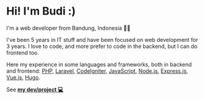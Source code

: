 # Hi! I'm Budi :)

I'm a web developer from Bandung, Indonesia 👨‍💻

I've been 5 years in IT stuff and have been focused on web development for 3 years. 
I love to code, and more prefer to code in the backend, 
but I can do frontend too.

Here my experience in some languages and frameworks, 
both in backend and frontend: 
[PHP](https://www.php.net/ "PHP"), 
[Laravel](https://laravel.com/ "Laravel"), 
[CodeIgniter](https://codeigniter.com/ "CodeIgniter"), 
[JavaScript](https://developer.mozilla.org/en-US/docs/Web/JavaScript "JavaScript"), 
[Node.js](https://nodejs.org/ "Node.js"), 
[Express.js](http://expressjs.com/ "Express.js"), 
[Vue.js](https://vuejs.org/ "Vue.js"), 
[Hugo](https://gohugo.io "Hugo").

See **[my dev/project 💻](https://budidev.com/dev/ "budimanfajarf dev/project")**

<!--
### Hi there 👋

**budimanfajarf/budimanfajarf** is a ✨ _special_ ✨ repository because its `README.md` (this file) appears on your GitHub profile.

Here are some ideas to get you started:

- 🔭 I’m currently working on ...
- 🌱 I’m currently learning ...
- 👯 I’m looking to collaborate on ...
- 🤔 I’m looking for help with ...
- 💬 Ask me about ...
- 📫 How to reach me: ...
- 😄 Pronouns: ...
- ⚡ Fun fact: ...
-->
